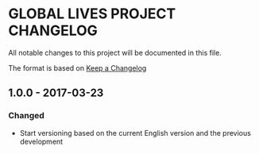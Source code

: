 # GLOBAL LIVES PROJECT CHANGELOG
All notable changes to this project will be documented in this file.

The format is based on [Keep a Changelog](http://keepachangelog.com/)

## 1.0.0 - 2017-03-23
### Changed
- Start versioning based on the current English version and the previous development
